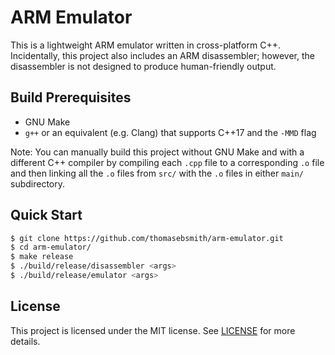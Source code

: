 # ARM Emulator
This is a lightweight ARM emulator written in cross-platform C++.
Incidentally, this project also includes an ARM disassembler; however,
the disassembler is not designed to produce human-friendly output.

## Build Prerequisites
 - GNU Make
 - `g++` or an equivalent (e.g. Clang) that supports C++17 and the `-MMD` flag

Note: You can manually build this project without GNU Make and with a
different C++ compiler by compiling each `.cpp` file to a corresponding `.o`
file and then linking all the `.o` files from `src/` with the `.o` files in
either `main/` subdirectory.

## Quick Start
```sh
$ git clone https://github.com/thomasebsmith/arm-emulator.git
$ cd arm-emulator/
$ make release
$ ./build/release/disassembler <args>
$ ./build/release/emulator <args>
```

## License
This project is licensed under the MIT license. See [LICENSE](./LICENSE) for
more details.
